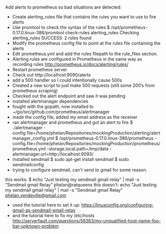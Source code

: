 Add alerts to prometheus so bad situations are detected:
- Create alerting_rules file that contains the rules you want to use to fire alerts
- Use promtool to check the syntax of the rules
$ /opt/prometheus-0.17.0.linux-386/promtool check-rules alerting_rules
Checking alerting_rules
  SUCCESS: 2 rules found
- Modify the prometheus config file to point at the rules file containing the alerts
- Edit prometheus.yml and add the rules filepath to the rule_files section.
- Alerting rules are configured in Prometheus in the same way as recording rules
  http://prometheus.io/docs/alerting/rules/
- Restart prometheus server
- Check out http://localhost:9090/alerts
- add a 500 handler so I could intentionally cause 500s
- Created a new script to just make 500 requests (still some 200’s from prometheus scraping)
- Checked out the alert endpoint and saw it was pending
- installed alertmanager dependencies
- fought with the gopath, now installed to  ~/go/src/github.com/prometheus/alertmanager
- made the config file, added my email address as the receiver
- ran alertmanager and prometheus and got an alert to fire
	$ ./alertmanager -config.file=/home/phelan/Repositories/mockingProduction/alerting/alertmanager_config.yml
	$ /opt/prometheus-0.17.0.linux-386/prometheus -config.file=/home/phelan/Repositories/mockingProduction/prometheus/prometheus.yml -storage.local.path=/tmp/data -alertmanager.url=http://localhost:9093/	
- installed sendmail
	$ sudo apt-get install sendmail
	$ sudo sendmailconfig
- trying to configure sendmail, can't send to gmail for some reason. 

this works:
$ echo "Just testing my sendmail gmail relay" | mail -s "Sendmail gmail Relay" phelan@ratqueens
this doesn't:
echo "Just testing my sendmail gmail relay" | mail -s "Sendmail gmail Relay" phelan.vendeville@gmail.com

- used the tutorial here to set it up:
https://linuxconfig.org/configuring-gmail-as-sendmail-email-relay
- and the tutorial here to fix my /etc/hosts
http://serverfault.com/questions/58363/my-unqualified-host-name-foo-bar-unknown-problem